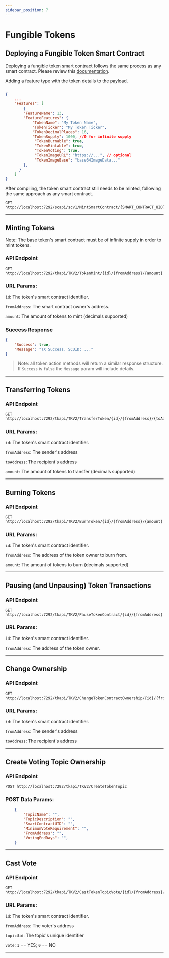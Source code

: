 ```yaml
---
sidebar_position: 7
---
```


# Fungible Tokens

## Deploying a Fungible Token Smart Contract

Deploying a fungible token smart contract follows the same process as any smart contract. Please review this [documentation](./smart-contracts/compiling-and-minting).


Adding a feature type with the token details to the payload.

```json

{
    ...
    "Features": [
        {
        "FeatureName": 13,
        "FeatureFeatures": {
            "TokenName": "My Token Name",
            "TokenTicker": "My Token Ticker",
            "TokenDecimalPlaces": 16,
            "TokenSupply": 1000, //0 for infinite supply
             "TokenBurnable": true,
             "TokenMintable": true,
             "TokenVoting": true,
             "TokenImageURL": "https://...", // optional
             "TokenImageBase": "base64ImageData..."
        },
      }
    ]
}
```

After compiling, the token smart contract still needs to be minted, following the same approach as any smart contract.

```
GET http://localhost:7292/scapi/scv1/MintSmartContract/{SMART_CONTRACT_UID}
```

---

## Minting Tokens

Note: The base token's smart contract must be of infinite supply in order to mint tokens.

### API Endpoint

```
GET http://localhost:7292/tkapi/TKV2/TokenMint/{id}/{fromAddress}/{amount}
```

### URL Params:
`id`: The token's smart contract identifier.

`fromAddress`: The smart contract owner's address.

`amount`: The amount of tokens to mint (decimals supported)


### Success Response
```json
{
    "Success": true,
    "Message": "TX Success. SCUID: ..."
}
```
> Note: all token action methods will return a similar response structure. If `Success` is `false` the `Message` param will include details.

---

## Transferring Tokens

### API Endpoint

```
GET http://localhost:7292/tkapi/TKV2/TransferToken/{id}/{fromAddress}/{toAddress}/{amount}
```

### URL Params:

`id`: The token's smart contract identifier.

`fromAddress`: The sender's address

`toAddress`: The recipient's address

`amount`: The amount of tokens to transfer (decimals supported)

---

## Burning Tokens

### API Endpoint

```
GET http://localhost:7292/tkapi/TKV2/BurnToken/{id}/{fromAddress}/{amount}
```

### URL Params:

`id`: The token's smart contract identifier.

`fromAddress`: The address of the token owner to burn from.

`amount`: The amount of tokens to burn (decimals supported)

---

## Pausing (and Unpausing) Token Transactions

### API Endpoint

```
GET http://localhost:7292/tkapi/TKV2/PauseTokenContract/{id}/{fromAddress}
```

### URL Params:

`id`: The token's smart contract identifier.

`fromAddress`: The address of the token owner.

---

## Change Ownership

### API Endpoint

```
GET http://localhost:7292/tkapi/TKV2/ChangeTokenContractOwnership/{id}/{fromAddress}/{toAddress}
```

### URL Params:

`id`: The token's smart contract identifier.

`fromAddress`: The sender's address

`toAddress`: The recipient's address


---

## Create Voting Topic Ownership

### API Endpoint

```
POST http://localhost:7292/tkapi/TKV2/CreateTokenTopic
```

### POST Data Params:

```json
    {
        "TopicName": "",
        "TopicDescription": "",
        "SmartContractUID": "",
        "MinimumVoteRequirement": "",
        "FromAddress": "",
        "VotingEndDays": "",
    }

```


---


## Cast Vote

### API Endpoint

```
GET http://localhost:7292/tkapi/TKV2/CastTokenTopicVote/{id}/{fromAddress}/{topicUid}/{vote}
```

### URL Params:

`id`: The token's smart contract identifier.

`fromAddress`: The voter's address

`topicUid`: The topic's unique identifier

`vote`: `1` == YES; `0` == NO


---